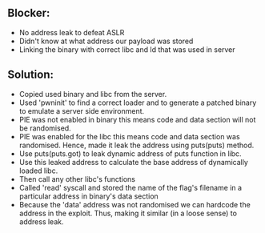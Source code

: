 ## Blocker:
* No address leak to defeat ASLR
* Didn't know at what address our payload was stored
* Linking the binary with correct libc and ld that was used in server

## Solution: 
* Copied used binary and libc from the server.
* Used 'pwninit' to find a correct loader and to generate a patched binary to emulate a server side environment.
* PIE was not enabled in binary this means code and data section will not be randomised.
* PIE was enabled for the libc this means code and data section was randomised. Hence, made it leak the address using puts(puts) method.
* Use puts(puts.got) to leak dynamic address of puts function in libc.
* Use this leaked address to calculate the base address of dynamically loaded libc.
* Then call any other libc's functions 
* Called 'read' syscall and stored the name of the flag's filename in a particular address in binary's data section
* Because the 'data' address was not randomised we can hardcode the address in the exploit. Thus, making it similar (in a loose sense) to address leak. 

